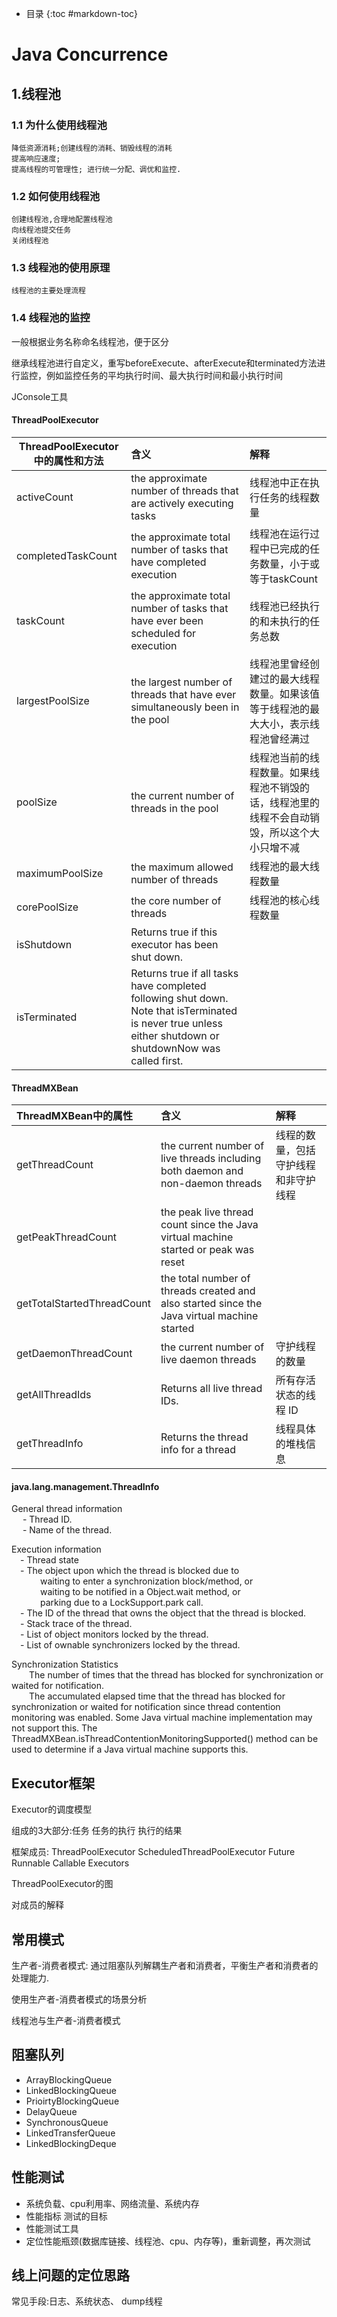 - 目录
{:toc #markdown-toc}	

# Java Concurrence


## 1.线程池

### 1.1 为什么使用线程池
	降低资源消耗;创建线程的消耗、销毁线程的消耗
	提高响应速度;
	提高线程的可管理性; 进行统一分配、调优和监控.

### 1.2 如何使用线程池
	创建线程池,合理地配置线程池
	向线程池提交任务
	关闭线程池
	
### 1.3 线程池的使用原理
	线程池的主要处理流程
	

### 1.4 线程池的监控
一般根据业务名称命名线程池，便于区分

继承线程池进行自定义，重写beforeExecute、afterExecute和terminated方法进行监控，例如监控任务的平均执行时间、最大执行时间和最小执行时间

JConsole工具

#### ThreadPoolExecutor

|   ThreadPoolExecutor中的属性和方法 | 含义  | 解释 |
|---------- |:------ |:--- |
| activeCount      | the approximate number of threads that are actively executing tasks |  线程池中正在执行任务的线程数量 | 
| completedTaskCount     |  the approximate total number of tasks that have completed execution |  线程池在运行过程中已完成的任务数量，小于或等于taskCount |
| taskCount|  the approximate total number of tasks that have ever been scheduled for execution |  线程池已经执行的和未执行的任务总数 |
| largestPoolSize     | the largest number of threads that have ever simultaneously been in the pool | 线程池里曾经创建过的最大线程数量。如果该值等于线程池的最大大小，表示线程池曾经满过 |
|poolSize     | the current number of threads in the pool  | 线程池当前的线程数量。如果线程池不销毁的话，线程池里的线程不会自动销毁，所以这个大小只增不减|
|maximumPoolSize |  the maximum allowed number of threads |  线程池的最大线程数量|
|corePoolSize |  the core number of threads  |线程池的核心线程数量|
|isShutdown | Returns true if this executor has been shut down.  |  |
|isTerminated | Returns true if all tasks have completed following shut down. Note that isTerminated is never  true unless either  shutdown or  shutdownNow was called first.   | |


#### ThreadMXBean

|   ThreadMXBean中的属性   | 含义 | 解释 |
|:---------- | :--- |:--- |
|getThreadCount| the current number of live threads including both daemon and non-daemon threads |    线程的数量，包括守护线程和非守护线程|
|getPeakThreadCount  | the peak live thread count since the Java virtual machine started or peak was reset   | |
|getTotalStartedThreadCount | the total number of threads created and also started since the Java virtual machine started  ||
|getDaemonThreadCount  |  the current number of live daemon threads |守护线程的数量|
| getAllThreadIds | Returns all live thread IDs. | 所有存活状态的线程 ID |
| getThreadInfo  |Returns the thread info for a thread | 线程具体的堆栈信息|

#### java.lang.management.ThreadInfo

General thread information <br/>
	&emsp; - Thread ID. <br/>
	&emsp; - Name of the thread.<br/>

Execution information <br/>
	&emsp;- Thread state <br/>
	&emsp;- The object upon which the thread is blocked due to <br/>
	&emsp;&emsp;&emsp;	waiting to enter a synchronization block/method, or <br/>
	&emsp;&emsp;&emsp;	waiting to be notified in a Object.wait method, or <br/>
	&emsp;&emsp;&emsp;	parking due to a LockSupport.park call. <br/>
	&emsp;- The ID of the thread that owns the object that the thread is blocked. <br/>
	&emsp;- Stack trace of the thread. <br/>
	&emsp;- List of object monitors locked by the thread. <br/>
	&emsp;- List of ownable synchronizers locked by the thread. <br/>

Synchronization Statistics <br/>
	&emsp;&emsp;The number of times that the thread has blocked for synchronization or waited for notification. <br/>
	&emsp;&emsp;The accumulated elapsed time that the thread has blocked for synchronization or waited for notification since thread contention monitoring was enabled. Some Java virtual machine implementation may not support this. The ThreadMXBean.isThreadContentionMonitoringSupported() method can be used to determine if a Java virtual machine supports this.



## Executor框架

Executor的调度模型



组成的3大部分:任务  任务的执行  执行的结果

框架成员: ThreadPoolExecutor ScheduledThreadPoolExecutor Future Runnable Callable Executors

ThreadPoolExecutor的图

对成员的解释



## 常用模式

生产者-消费者模式: 通过阻塞队列解耦生产者和消费者，平衡生产者和消费者的处理能力.

使用生产者-消费者模式的场景分析

线程池与生产者-消费者模式


## 阻塞队列
- ArrayBlockingQueue
- LinkedBlockingQueue
- PrioirtyBlockingQueue
- DelayQueue
- SynchronousQueue
- LinkedTransferQueue
- LinkedBlockingDeque



## 性能测试

- 系统负载、cpu利用率、网络流量、系统内存
- 性能指标  测试的目标
- 性能测试工具
- 定位性能瓶颈(数据库链接、线程池、cpu、内存等)，重新调整，再次测试


## 线上问题的定位思路

常见手段:日志、系统状态、 dump线程










  